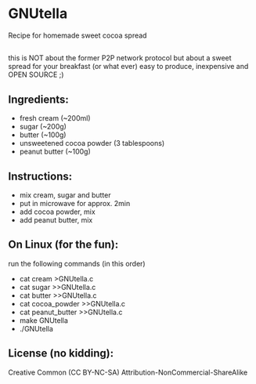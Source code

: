 # GNUtella
Recipe for homemade sweet cocoa spread
##
this is NOT about the former P2P network protocol
but about a sweet spread for your breakfast (or what ever)
easy to produce, inexpensive and OPEN SOURCE ;)
## Ingredients:
- fresh cream (~200ml)
- sugar (~200g)
- butter (~100g)
- unsweetened cocoa powder (3 tablespoons)
- peanut butter (~100g)
## Instructions:
- mix cream, sugar and butter
- put in microwave for approx. 2min
- add cocoa powder, mix
- add peanut butter, mix
## On Linux (for the fun):
run the following commands (in this order)
- cat cream >GNUtella.c
- cat sugar >>GNUtella.c
- cat butter >>GNUtella.c
- cat cocoa_powder >>GNUtella.c
- cat peanut_butter >>GNUtella.c
- make GNUtella
- ./GNUtella
## License (no kidding):
Creative Common (CC BY-NC-SA) Attribution-NonCommercial-ShareAlike 



